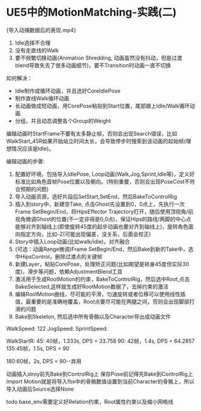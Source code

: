 # UE5中的MotionMatching-实践(二)

{导入动捕数据后的表现.mp4}

1. Idle选择不合理
2. 没有走直线的Walk
3. 要不频繁切换动画(Animation Shredding, 动画虽然没有抖动，但是过渡blend导致失去了很多动画细节)，要不Transition时动画一直不切换

如何解决：
* Idle制作成循环动画，并且选好CoreIdlePose
* 制作直线Walk循环动画
* 长动画做成短动画，用CorePose粘贴到Start位置，尾部跟上Idle/Walk循环动画
* 分组，并且动态调整各个Group的Weight


编辑动画时StartFrame不要有太多静止帧，否则会出现Search错误，比如WalkStart_45R如果开始站立时间太长，会导致停步时搜索到该动画的起始帧(理想情况应该是Idle)。

编辑动画的步骤:
1. 配置好环境，包括导入IdlePose, Loop动画(Walk,Jog,Sprint,Idle等)，定义好标准比如角色首帧Pose位置以及朝向。(特别重要，否则会出现PoseCost不符合预期的问题)
2. 导入动画资源，选好片段后SetStart,SetEnd，然后BakeToControlRig
3. 插入到story中，新建空Take, 点击Ghost先设置到0，0点上，先执行一次Frame SetBegin/End，将HipsEffector Trajectory打开，随后使用顶视角/前视角微调Ghost的位置(不一定非得是0,0点)，保证Hips的路线/两脚的中心点能够对齐到轴线上(即使旋转45度的起步动画也要对齐到轴线上)，旋转角色面向指定方向，比如-Z(可能出现偏差，没关系，后面会校正)
4. Story中插入Loop动画(比如walk/idle)，对齐融合
5. (可选：动画Range微调)Frame SetBegin/End，然后Bake到新的Take中，选中HipsControl，删除过渡点的关键帧
6. 新建Layer，粘贴CorePose，处理矫正问题(比如期望是转身45度但实际30度)，滑步等问题，依赖AdjustmentBlend工具
7. 激活用于生成RootMotion的约束，BakeToControlRig，然后选中Root,点击BakeSelected,这样就生成好RootMotion数据了，去掉约束的激活
8. 编辑RootMotion曲线，尽可能的平滑，匀速旋转或者位移可以使用线性插值，最重要的是准确地覆盖，Root点要尽可能在两腿之间，否则会出现脚部打滑的问题
9. Bake到Skeleton, 然后选中所有骨骼以及Character导出成动画文件


WalkSpeed: 122
JogSpeed:
SprintSpeed:

WalkStartR:
45: 40帧，1.333s, DPS = 33.758
90: 42帧，1.4s,   DPS = 64.2857
135:45帧，1.5s,   DPS = 90

180:60帧，2s,     DPS = 90--弃用




动画插入stroy前先Bake到ControlRig上
保存Pose前记得先Bake到ControlRig上
Import Motion就是将导入fbx中的骨骼数值设置到当前Character的骨骼上，所以导入动画后Source选择None

todo base_env需要定义好Relation约束，Root属性约束以及缩小网格线

